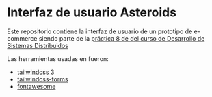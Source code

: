 # Interfaz de usuario Asteroids

Este repositorio contiene la interfaz de usuario de un prototipo de e-commerce siendo parte de la [práctica 8 de del curso de Desarrollo de Sistemas Distribuidos]() 

Las herramientas usadas en fueron:
* [tailwindcss 3](https://tailwindcss.com/docs/installation)
* [tailwindcss-forms](https://github.com/tailwindlabs/tailwindcss-forms)
* [fontawesome](https://fontawesome.com/)